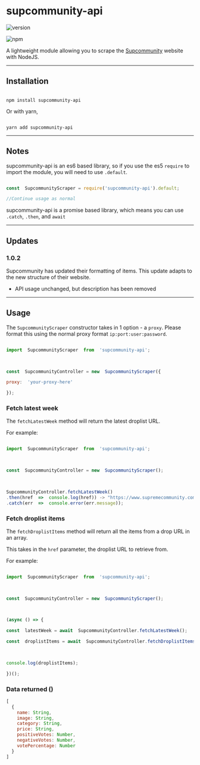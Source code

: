 # supcommunity-api

![version](https://img.shields.io/npm/v/supcommunity-api  "Version")

![npm](https://img.shields.io/npm/dt/supcommunity.svg  "Total Downloads")

  

A lightweight module allowing you to scrape the [Supcommunity](https://www.supremecommunity.com) website with NodeJS.

  

------


## Installation

```

npm install supcommunity-api

```

Or with yarn,

```

yarn add supcommunity-api

```

  

------

  

## Notes

supcommunity-api is an es6 based library, so if you use the es5 `require` to import the module, you will need to use `.default`.

```js

const  SupcommunityScraper = require('supcommunity-api').default;

//Continue usage as normal

```

  

supcommunity-api is a promise based library, which means you can use `.catch`, `.then`, and `await`

------

## Updates 
###  1.0.2

Supcommunity has updated their formatting of items. This update adapts to the new structure of their website. 

- API usage unchanged, but description has been removed

------

## Usage

The `SupcommunityScraper` constructor takes in 1 option - a `proxy`. Please format this using the normal proxy format `ip:port:user:password`.

```js

import  SupcommunityScraper  from  'supcommunity-api';

  

const  SupcommunityController = new  SupcommunityScraper({

proxy:  'your-proxy-here'

});

```

  

### Fetch latest week

The `fetchLatestWeek` method will return the latest droplist URL.

  

For example:

```js

import  SupcommunityScraper  from  'supcommunity-api';

  

const  SupcommunityController = new  SupcommunityScraper();

  

SupcommunityController.fetchLatestWeek()
.then(href  =>  console.log(href)) -> "https://www.supremecommunity.com/season/spring-summer2021/droplists/"
.catch(err  =>  console.error(err.message));

```

  

### Fetch droplist items

The `fetchDroplistItems` method will return all the items from a drop URL in an array.

This takes in the `href` parameter, the droplist URL to retrieve from.

  

For example:

```js

import  SupcommunityScraper  from  'supcommunity-api';

  

const  SupcommunityController = new  SupcommunityScraper();

  

(async () => {

const  latestWeek = await  SupcommunityController.fetchLatestWeek();

const  droplistItems = await  SupcommunityController.fetchDroplistItems(latestWeek);

  

console.log(droplistItems);

})();
```

### Data returned ()
```js
[
  {
    name: String,
    image: String,
    category: String,
    price: String,
    positiveVotes: Number,
    negativeVotes: Number,
    votePercentage: Number
  }
]
```